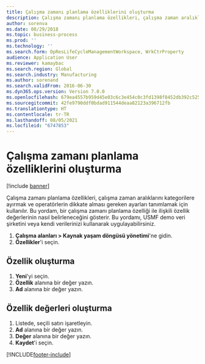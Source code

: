 ```yaml
---
title: Çalışma zamanı planlama özelliklerini oluşturma
description: Çalışma zamanı planlama özellikleri, çalışma zaman aralıklarını kategorilere ayırmak ve operatörlerin dikkate alması gereken ayarları tanımlamak için kullanılır.
author: sorenva
ms.date: 08/29/2018
ms.topic: business-process
ms.prod: ''
ms.technology: ''
ms.search.form: OpResLifeCycleManagementWorkspace, WrkCtrProperty
audience: Application User
ms.reviewer: kamaybac
ms.search.region: Global
ms.search.industry: Manufacturing
ms.author: sorenand
ms.search.validFrom: 2016-06-30
ms.dyn365.ops.version: Version 7.0.0
ms.openlocfilehash: 679ea4557b959d45e03c6c3e454c0c3fd1398f8452db392c5257544e4efd0908
ms.sourcegitcommit: 42fe9790ddf0bdad911544deaa82123a396712fb
ms.translationtype: HT
ms.contentlocale: tr-TR
ms.lasthandoff: 08/05/2021
ms.locfileid: "6747853"
---
```

# <a name="create-working-time-scheduling-properties"></a>Çalışma zamanı planlama özelliklerini oluşturma

[!include [banner](../../includes/banner.md)]

Çalışma zamanı planlama özellikleri, çalışma zaman aralıklarını kategorilere ayırmak ve operatörlerin dikkate alması gereken ayarları tanımlamak için kullanılır. Bu yordam, bir çalışma zamanı planlama özelliği ile ilişkili özellik değerlerinin nasıl belirleneceğini gösterir. Bu yordamı, USMF demo veri şirketini veya kendi verilerinizi kullanarak uygulayabilirsiniz.

1. **Çalışma alanları \> Kaynak yaşam döngüsü yönetimi**'ne gidin.
2. **Özellikler**'i seçin.

## <a name="create-property"></a>Özellik oluşturma

1. **Yeni**'yi seçin.
2. **Özellik** alanına bir değer yazın.
3. **Ad** alanına bir değer yazın.

## <a name="create-property-values"></a>Özellik değerleri oluşturma

1. Listede, seçili satırı işaretleyin.
2. **Ad** alanına bir değer yazın.
3. **Değer** alanına bir değer yazın.
4. **Kaydet**'i seçin.



[!INCLUDE[footer-include](../../../includes/footer-banner.md)]